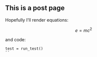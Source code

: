 ## This is a post page

Hopefully I'll render equations:

$$e=mc^2$$

and code:

```
test = run_test()
``